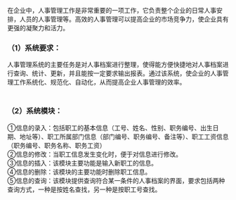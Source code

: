  在企业中，人事管理工作是非常重要的一项工作，它负责整个企业的日常人事安排，人员的人事管理等。高效的人事管理可以提高企业的市场竞争力，使企业具有更强的凝聚力和活力。<br>
### （1）系统要求：
人事管理系统的主要任务是对人事档案进行整理，使得能方便快捷地对人事档案进行查询、统计、更新，并且能按一定要求输出报表。通过该系统，使企业的人事管理工作系统化、规范化、自动化，从而提高企业人事管理的效率。<br>　
### （2）系统模块：
①信息的录入：包括职工的基本信息（工号、姓名、性别、职务编号、出生日期、地址等）、职工所属部门信息（部门编号、职务编号、备注等）、职工工资信息（职务编号、职务名称、职务工资）<br>
②信息的修改：当职工信息发生变化时，便于对信息进行修改。<br>
③信息的插入：该模块主要功能是输入新职工的信息。<br>
④信息的删除：该模块的主要功能时删除职工信息。  <br>
⑤信息的查询：该模块提供查询符合某一条件的人事档案的界面，要求包括两种查询方式，一种是按姓名查找，另一种是按职工号查找。<br>
